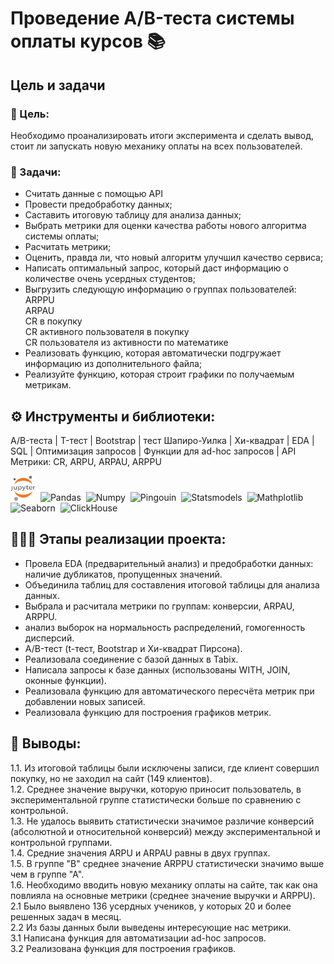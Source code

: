 # Проведение A/B-теста системы оплаты курсов 📚

## Цель и задачи ##
### 🎯 Цель:
  Необходимо проанализировать итоги эксперимента и сделать вывод, стоит ли запускать новую механику оплаты на всех пользователей.
  
### 📝 Задачи:
- Считать данные с помощью API
- Провести предобработку данных;
- Саставить итоговую таблицу для анализа данных;
- Выбрать метрики для оценки качества работы нового алгоритма системы оплаты;
- Расчитать метрики;
- Оценить, правда ли, что новый алгоритм улучшил качество сервиса;
- Написать оптимальный запрос, который даст информацию о количестве очень усердных студентов;
- Выгрузить следующую информацию о группах пользователей:  
    ARPPU  
    ARPAU  
    CR в покупку  
    СR активного пользователя в покупку  
    CR пользователя из активности по математике
- Реализовать функцию, которая автоматически подгружает информацию из дополнительного файла;
- Реализуйте функцию, которая строит графики по получаемым метрикам.


## ⚙️ Инструменты и библиотеки:
A/B-теста | T-тест | Bootstrap | тест Шапиро-Уилка | Хи-квадрат | EDA | SQL | Оптимизация запросов | Функции для ad-hoc запросов | API 
Метрики: CR, ARPU, ARPAU, ARPPU
<div>
  <img src="https://github.com/devicons/devicon/blob/master/icons/jupyter/jupyter-original-wordmark.svg" title="Jupyter" alt="Jupyter" width="40" height="40"/>&nbsp;
  <img src="https://pandas.pydata.org/static/img/pandas_white.svg" title="Pandas" alt="Pandas" height="40"/>&nbsp;
  <img src="https://camo.githubusercontent.com/6631ab3e404c95feff2366126736bf6b3759e4be11357ea07405a3527b9a3138/68747470733a2f2f696d672e736869656c64732e696f2f62616467652f6e756d70792d2532333031333234332e7376673f7374796c653d666f722d7468652d6261646765266c6f676f3d6e756d7079266c6f676f436f6c6f723d7768697465" title="Numpy" alt="Numpy" height="30"/>&nbsp;
  <img src="https://pingouin-stats.org/build/html/_images/logo_pingouin.png" title="Pingouin" alt="Pingouin" height="30"/>&nbsp;
  <img src="https://avatars.mds.yandex.net/i?id=ed4bb20472a95e34f0ee6dc8de3069ccf373f67d-8497452-images-thumbs&n=13" title="Statsmodels" alt="Statsmodels" height="30"/>&nbsp;
  <img src="https://camo.githubusercontent.com/9e175adcb5e76a230ffd53ed1e78034277d31171b77358865b2be148d0b523d3/68747470733a2f2f696d672e736869656c64732e696f2f62616467652f4d6174706c6f746c69622d2532336666666666662e7376673f7374796c653d666f722d7468652d6261646765266c6f676f3d4d6174706c6f746c6962266c6f676f436f6c6f723d626c61636b" title="Mathplotlib" alt="Mathplotlib" height="30"/>&nbsp;
  <img src="https://avatars.mds.yandex.net/i?id=3b1d13a52ed933827565a138d9a0f7b8cc7df932-12490006-images-thumbs&n=13" title="Seaborn" alt="Seaborn" height="30"/>&nbsp;
  <img src="https://avatars.mds.yandex.net/i?id=8f15f2ddbf0b080a77ed0a53bf419b1d11113da9-9829492-images-thumbs&n=13" title="ClickHouse" alt="ClickHouse" height="30"/>&nbsp;
</div>

## 👩🏻‍💻 Этапы реализации проекта:
- Провела EDA (предварительный анализ) и предобработки данных: наличие дубликатов, пропущенных значений.
- Объединила таблиц для составления итоговой таблицы для анализа данных.
- Выбрала и расчитала метрики по группам: конверсии, ARPAU, ARPPU.
- анализ выборок на нормальность распределений, гомогенность дисперсий.
- A/B-тест (t-тест, Bootstrap и Хи-квадрат Пирсона).
- Реализовала соединение с базой данных в Tabix.
- Написала запросы к базе данных (использованы WITH, JOIN, оконные функции).
- Реализовала функцию для автоматического пересчёта метрик при добавлении новых записей.
- Реализовала функцию для построения графиков метрик.
## 🔎 Выводы:
1.1. Из итоговой таблицы были исключены записи, где клиент совершил покупку, но не заходил на сайт (149 клиентов).  
1.2. Среднее значение выручки, которую приносит пользователь, в экспериментальной группе статистически больше по сравнению с контрольной.  
1.3. Не удалось выявить статистически значимое различие конверсий (абсолютной и относительной конверсий) между экспериментальной и контрольной группами.   
1.4. Средние значения ARPU и ARPAU равны в двух группах.   
1.5. В группе "B" среднее значение ARPPU статистически значимо выше чем в группе "А".   
1.6. Необходимо вводить новую механику оплаты на сайте, так как она повлияла на основные метрики (среднее значение выручки и ARPPU).   
2.1 Было выявлено 136 усердных учеников, у которых 20 и более решенных задач в месяц.   
2.2 Из базы данных были выведены интересующие нас метрики.  
3.1 Написана функция для автоматизации ad-hoc запросов.   
3.2 Реализована функция для построения графиков.  
